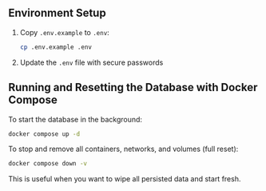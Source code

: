## Environment Setup

1. Copy `.env.example` to `.env`:
   ```bash
   cp .env.example .env
   ```
2. Update the `.env` file with secure passwords 

## Running and Resetting the Database with Docker Compose

To start the database in the background:
```bash
docker compose up -d
```

To stop and remove all containers, networks, and volumes (full reset):
```bash
docker compose down -v
```

This is useful when you want to wipe all persisted data and start fresh.
